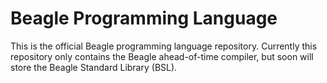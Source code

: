 Beagle Programming Language
===========================

This is the official Beagle programming language repository. Currently this repository only contains the Beagle ahead-of-time compiler, but soon will store the Beagle Standard Library (BSL).

